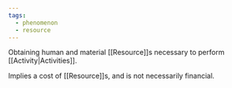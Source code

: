 ```yaml
---
tags:
  - phenomenon
  - resource
---
```

Obtaining human and material [[Resource]]s necessary to perform [[Activity|Activities]].

Implies a cost of [[Resource]]s, and is not necessarily financial.